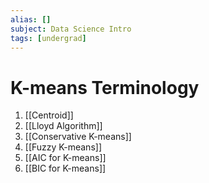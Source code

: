 ```yaml
---
alias: []
subject: Data Science Intro
tags: [undergrad]
---
```

# K-means Terminology


1. [[Centroid]]
2. [[Lloyd Algorithm]]
3. [[Conservative K-means]]
4. [[Fuzzy K-means]]
5. [[AIC for K-means]]
6. [[BIC for K-means]]